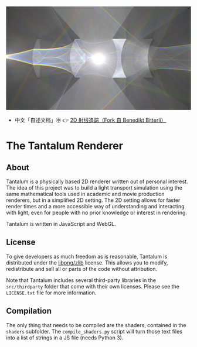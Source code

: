 <!-- ![Tantalum Sample Render](https://raw.githubusercontent.com/tunabrain/tantalum/master/Header.jpg "Tantalum Sample Render") -->
![Tantalum Sample Render](https://raw.githubusercontent.com/ChenZhu-Xie/tantalum_xcz/master/img/cover.jpg "Tantalum Sample Render")

* 中文「自述文档」㊥ 👉 [2D 射线追踪（Fork 自 Benedikt Bitterli）](https://gitee.com/ChenZhu-Xie/tantalum_xcz)

# The Tantalum Renderer #

## About ##

Tantalum is a physically based 2D renderer written out of personal interest. The idea of this project was to build a light transport simulation using the same mathematical tools used in academic and movie production renderers, but in a simplified 2D setting. The 2D setting allows for faster render times and a more accessible way of understanding and interacting with light, even for people with no prior knowledge or interest in rendering.

Tantalum is written in JavaScript and WebGL.

## License ##

To give developers as much freedom as is reasonable, Tantalum is distributed under the [libpng/zlib](http://opensource.org/licenses/Zlib) license. This allows you to modify, redistribute and sell all or parts of the code without attribution.

Note that Tantalum includes several third-party libraries in the `src/thirdparty` folder that come with their own licenses. Please see the `LICENSE.txt` file for more information.

## Compilation ##

The only thing that needs to be compiled are the shaders, contained in the `shaders` subfolder. The `compile_shaders.py` script will turn those text files into a list of strings in a JS file (needs Python 3).
